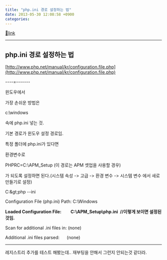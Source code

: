 ```yaml
---
title: "php.ini 경로 설정하는 법"
date: 2013-05-30 12:08:58 +0900
categories: 
---
```

[🔗link](http://www.mins01.com/mh/tech/read/836)
***


php.ini 경로 설정하는 법
-----------------

  
[http://www.php.net/manual/kr/configuration.file.php](http://www.php.net/manual/kr/configuration.file.php)  
  


----=-------

  


윈도우에서

가장 손쉬운 방법은

c:\windows 

속에 php.ini 넣는 것.

기본 경로가 윈도우 설정 경로임.

  


특정 폴더에 php.ini가 있다면

환경변수로

PHPRC=C:\APM_Setup (이 경로는 APM 셋업을 사용할 경우)

가 되도록 설정하면 된다.(시스템 속성 -&gt; 고급 -&gt; 환경 변수 -&gt; 시스템 변수 에서 새로만들기로 설정)

  


C:\&gt;php --ini

Configuration File (php.ini) Path: C:\Windows

**Loaded Configuration File:         C:\APM_Setup\php.ini  //이렇게 보이면 설정된 것임.**

Scan for additional .ini files in: (none)

Additional .ini files parsed:      (none)



  
- - - - - -

레지스트리 추가를 테스트 해봤는데.. 재부팅을 안해서 그런지 안되는것 같더라.

  
  

